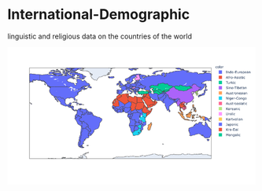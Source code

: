 # International-Demographic
linguistic and religious data on the countries of the world

![language-families](img/lang_family_map.png)
